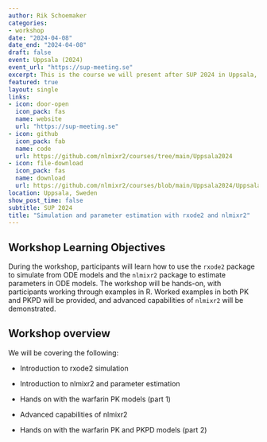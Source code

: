 ```yaml
---
author: Rik Schoemaker
categories:
- workshop
date: "2024-04-08"
date_end: "2024-04-08"
draft: false
event: Uppsala (2024)
event_url: "https://sup-meeting.se"
excerpt: This is the course we will present after SUP 2024 in Uppsala, Sweden, on 12 April 2024.
featured: true
layout: single
links:
- icon: door-open
  icon_pack: fas
  name: website
  url: "https://sup-meeting.se"
- icon: github
  icon_pack: fab
  name: code
  url: https://github.com/nlmixr2/courses/tree/main/Uppsala2024
- icon: file-download
  icon_pack: fas
  name: download
  url: https://github.com/nlmixr2/courses/blob/main/Uppsala2024/Uppsala2024.zip
location: Uppsala, Sweden
show_post_time: false
subtitle: SUP 2024
title: "Simulation and parameter estimation with rxode2 and nlmixr2"
---
```


## Workshop Learning Objectives

During the workshop, participants will learn how to use the `rxode2` package to simulate from ODE models and the `nlmixr2` package to estimate parameters in ODE models. The workshop will be hands-on, with participants working through examples in R. Worked examples in both PK and PKPD will be provided, and advanced capabilities of `nlmixr2` will be demonstrated. 

## Workshop overview 

We will be covering the following:

- Introduction to rxode2 simulation

- Introduction to nlmixr2 and parameter estimation

- Hands on with the warfarin PK models (part 1)

- Advanced capabilities of nlmixr2

- Hands on with the warfarin PK and PKPD models (part 2)


